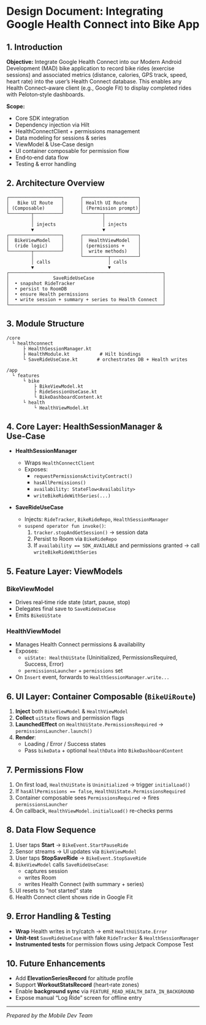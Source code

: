 # Design Document: Integrating Google Health Connect into Bike App

## 1. Introduction
**Objective:**
Integrate Google Health Connect into our Modern Android Development (MAD) bike application to record bike rides (exercise sessions) and associated metrics (distance, calories, GPS track, speed, heart rate) into the user’s Health Connect database. This enables any Health Connect–aware client (e.g., Google Fit) to display completed rides with Peloton‑style dashboards.

**Scope:**
- Core SDK integration
- Dependency injection via Hilt
- HealthConnectClient + permissions management
- Data modeling for sessions & series
- ViewModel & Use‑Case design
- UI container composable for permission flow
- End‑to‑end data flow
- Testing & error handling


## 2. Architecture Overview

```
┌───────────────────┐      ┌────────────────────┐
│   Bike UI Route   │      │ Health UI Route    │
│ (Composable)      │      │ (Permission prompt)│
└────────┬──────────┘      └───────┬────────────┘
         │                         │
         │ injects                 │ injects
         ▼                         ▼
┌───────────────────┐      ┌────────────────────┐
│  BikeViewModel    │      │  HealthViewModel   │
│  (ride logic)     │      │ (permissions +     │
└────────┬──────────┘      │  write methods)    │
         │                 └─────────┬──────────┘
         │ calls                     │ calls
         ▼                           ▼
┌────────────────────────────────────────────────────────┐
│                SaveRideUseCase                         │
│  • snapshot RideTracker                                │
│  • persist to RoomDB                                   │
│  • ensure Health permissions                           │
│  • write session + summary + series to Health Connect  │
└────────────────────────────────────────────────────────┘
```  


## 3. Module Structure

```
/core
  └ healthconnect
      ├ HealthSessionManager.kt
      ├ HealthModule.kt           # Hilt bindings
      └ SaveRideUseCase.kt       # orchestrates DB + Health writes

/app
  └ features
      └ bike
          ├ BikeViewModel.kt
          ├ RideSessionUseCase.kt
          └ BikeDashboardContent.kt
      └ health
          └ HealthViewModel.kt

```  


## 4. Core Layer: HealthSessionManager & Use‑Case

- **HealthSessionManager**
    - Wraps `HealthConnectClient`
    - Exposes:
        - `requestPermissionsActivityContract()`
        - `hasAllPermissions()`
        - `availability: StateFlow<Availability>`
        - `writeBikeRideWithSeries(...)`

- **SaveRideUseCase**
    - Injects: `RideTracker`, `BikeRideRepo`, `HealthSessionManager`
    - `suspend operator fun invoke()`:
        1. `tracker.stopAndGetSession()` → session data
        2. Persist to Room via `BikeRideRepo`
        3. If `availability == SDK_AVAILABLE` and permissions granted → call `writeBikeRideWithSeries`


## 5. Feature Layer: ViewModels

### BikeViewModel
- Drives real‑time ride state (start, pause, stop)
- Delegates final save to `SaveRideUseCase`
- Emits `BikeUiState`

### HealthViewModel
- Manages Health Connect permissions & availability
- Exposes:
    - `uiState: HealthUiState` (Uninitialized, PermissionsRequired, Success, Error)
    - `permissionsLauncher` + `permissions` set
- On `Insert` event, forwards to `HealthSessionManager.write...`


## 6. UI Layer: Container Composable (`BikeUiRoute`)

1. **Inject** both `BikeViewModel` & `HealthViewModel`
2. **Collect** `uiState` flows and permission flags
3. **LaunchedEffect** on `HealthUiState.PermissionsRequired` → `permissionsLauncher.launch()`
4. **Render**:
    - Loading / Error / Success states
    - Pass `bikeData` + optional `healthData` into `BikeDashboardContent`


## 7. Permissions Flow

1. On first load, `HealthUiState` is `Uninitialized` → trigger `initialLoad()`
2. If `hasAllPermissions == false`, `HealthUiState.PermissionsRequired`
3. Container composable sees `PermissionsRequired` → fires `permissionsLauncher`
4. On callback, `HealthViewModel.initialLoad()` re-checks perms


## 8. Data Flow Sequence

1. User taps **Start** → `BikeEvent.StartPauseRide`
2. Sensor streams → UI updates via `BikeViewModel`
3. User taps **StopSaveRide** → `BikeEvent.StopSaveRide`
4. `BikeViewModel` calls `SaveRideUseCase`:
    - captures session
    - writes Room
    - writes Health Connect (with summary + series)
5. UI resets to “not started” state
6. Health Connect client shows ride in Google Fit


## 9. Error Handling & Testing

- **Wrap** Health writes in try/catch → emit `HealthUiState.Error`
- **Unit‑test** `SaveRideUseCase` with fake `RideTracker` & `HealthSessionManager`
- **Instrumented tests** for permission flows using Jetpack Compose Test


## 10. Future Enhancements

- Add **ElevationSeriesRecord** for altitude profile
- Support **WorkoutStatsRecord** (heart‑rate zones)
- Enable **background sync** via `FEATURE_READ_HEALTH_DATA_IN_BACKGROUND`
- Expose manual “Log Ride” screen for offline entry


---
*Prepared by the Mobile Dev Team*


